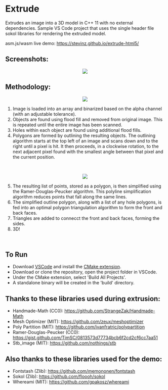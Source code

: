 # Extrude

Extrudes an image into a 3D model in C++ 11 with no external dependencies. Sample VS Code project that uses the single header file sokol libraries for rendering the extruded model.

asm.js/wasm live demo: https://stevinz.github.io/extrude-html5/

## Screenshots:

<p align="center"><img src="images/extruded.png" /></p>

## Methodology:

<p align="center"><img src="images/method.png" /></p>

1. Image is loaded into an array and binarized based on the alpha channel (with an adjustable tolerance).
2. Objects are found using flood fill and removed from original image. This is repeated until the entire image has been scanned.
3. Holes within each object are found using additional flood fills.
4. Polygons are formed by outlining the resulting objects. The outlining algorithm starts at the top left of an image and scans down and to the right until a pixel is hit. It then proceeds, in a clockwise rotation, to the next adjacent pixel found with the smallest angle between that pixel and the current position.

<br>

<p align="center"><img src="images/method2.png" /></p>

5. The resulting list of points, stored as a polygon, is then simplified using the Ramer-Douglas-Peucker algorithm. This polyline simplification algorithm reduces points that fall along the same lines.
6. The simplified outline polygon, along with a list of any hole polygons, is fed into an optimal polygon triangulation algorithm to form the front and back faces.
7. Triangles are added to connecct the front and back faces, forming the sides.
8. 3D!

<br>

## To Run

- Download [VSCode](https://code.visualstudio.com/) and install the [CMake extension](https://marketplace.visualstudio.com/items?itemName=ms-vscode.cmake-tools).
- Download or clone the repository, open the project folder in VSCode.
- Under the CMake extension, select 'Build All Projects'.
- A standalone binary will be created in the 'build' directory.

## Thanks to these libraries used during extrusion:

- Handmade-Math (CC0): https://github.com/StrangeZak/Handmade-Math
- Mesh Optimizer (MIT): https://github.com/zeux/meshoptimizer
- Poly Partition (MIT): https://github.com/ivanfratric/polypartition
- Ramer-Douglas-Peucker (CC0): https://gist.github.com/TimSC/0813573d77734bcb6f2cd2cf6cc7aa51
- Stb_image (MIT): https://github.com/nothings/stb

## Also thanks to these libraries used for the demo:

- Fontstash (Zlib): https://github.com/memononen/fontstash
- Sokol (Zlib): https://github.com/floooh/sokol
- Whereami (MIT): https://github.com/gpakosz/whereami